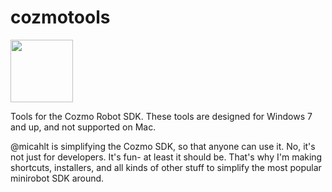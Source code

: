 # cozmotools

<img src="https://is4-ssl.mzstatic.com/image/thumb/Purple118/v4/ca/21/40/ca21406e-cff7-ffc2-e238-0f8d07e0eb93/AppIcon-1x_U007emarketing-85-220-0-6.png/1200x630wa.png" height = "100 px">

Tools for the Cozmo Robot SDK.
These tools are designed for Windows 7 and up, and not supported on Mac.

@micahlt is simplifying the Cozmo SDK, so that anyone can use it.  No, it's not just for developers.  It's fun- at least it should be.  That's why I'm making shortcuts, installers, and all kinds of other stuff to simplify the most popular minirobot SDK around.  
